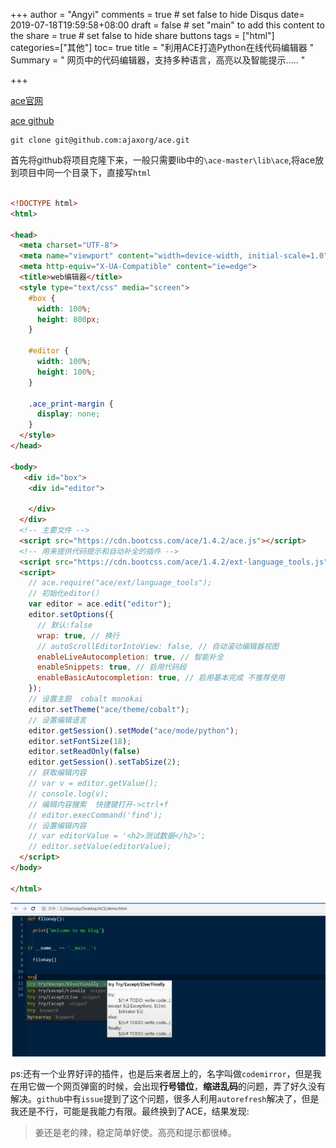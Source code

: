 +++
author = "Angyi"
comments = true	# set false to hide Disqus
date= 2019-07-18T19:59:58+08:00
draft = false
	# set "main" to add this content to the 
share = true	# set false to hide share buttons
tags = ["html"]
categories=["其他"]
toc= true
title = "利用ACE打造Python在线代码编辑器 "
Summary = "  网页中的代码编辑器，支持多种语言，高亮以及智能提示.....  "

+++

[ace官网](https://ace.c9.io)



[ace github](<https://github.com/ajaxorg/ace/>)



```git
git clone git@github.com:ajaxorg/ace.git
```
首先将github将项目克隆下来，一般只需要lib中的`\ace-master\lib\ace`,将ace放到项目中同一个目录下，直接写`html`

```html

<!DOCTYPE html>
<html>

<head>
  <meta charset="UTF-8">
  <meta name="viewport" content="width=device-width, initial-scale=1.0">
  <meta http-equiv="X-UA-Compatible" content="ie=edge">
  <title>web编辑器</title>
  <style type="text/css" media="screen">
    #box {
      width: 100%;
      height: 800px;
    }

    #editor {
      width: 100%;
      height: 100%;
    }

    .ace_print-margin {
      display: none;
    }
  </style>
</head>

<body>
   <div id="box">
    <div id="editor">

    </div>
  </div>
  <!-- 主要文件 -->
  <script src="https://cdn.bootcss.com/ace/1.4.2/ace.js"></script>
  <!-- 用来提供代码提示和自动补全的插件 -->
  <script src="https://cdn.bootcss.com/ace/1.4.2/ext-language_tools.js"></script>
  <script>
    // ace.require("ace/ext/language_tools");
    // 初始化editor(）
    var editor = ace.edit("editor");
    editor.setOptions({
      // 默认:false
      wrap: true, // 换行
      // autoScrollEditorIntoView: false, // 自动滚动编辑器视图
      enableLiveAutocompletion: true, // 智能补全
      enableSnippets: true, // 启用代码段
      enableBasicAutocompletion: true, // 启用基本完成 不推荐使用
    });
    // 设置主题  cobalt monokai
    editor.setTheme("ace/theme/cobalt");
    // 设置编辑语言
    editor.getSession().setMode("ace/mode/python");
    editor.setFontSize(18);
    editor.setReadOnly(false)
    editor.getSession().setTabSize(2);
    // 获取编辑内容
    // var v = editor.getValue();
    // console.log(v);
    // 编辑内容搜索  快捷键打开->ctrl+f
    // editor.execCommand('find');
    // 设置编辑内容
    // var editorValue = '<h2>测试数据</h2>';
    // editor.setValue(editorValue);
  </script>
</body>

</html>


```

![效果图](https://github.com/Flionay/myhugo/blob/master/hugoblog/static/images/B98T$WSKD55%5D5%5DC4EB%257X0I.png?raw=true)



ps:还有一个业界好评的插件，也是后来者居上的，名字叫做`codemirror`，但是我在用它做一个网页弹窗的时候，会出现**行号错位**，**缩进乱码**的问题，弄了好久没有解决。`github`中有`issue`提到了这个问题，很多人利用`autorefresh`解决了，但是我还是不行，可能是我能力有限。最终换到了ACE，结果发现:

>  姜还是老的辣，稳定简单好使。高亮和提示都很棒。



